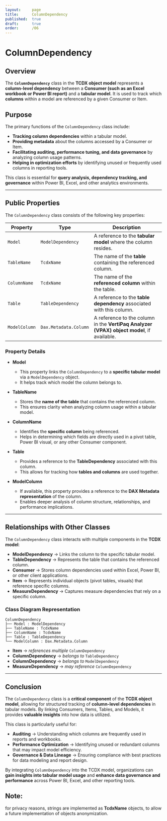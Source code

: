 ```yaml
---
layout:     page
title:      ColumnDependency
published:  true
draft:      true
order:      /06
---
```


# **ColumnDependency**

## **Overview**
The **`ColumnDependency`** class in the **TCDX object model** represents a **column-level dependency** between a **Consumer (such as an Excel workbook or Power BI report)** and a **tabular model**. It is used to track which **columns** within a model are referenced by a given Consumer or Item.

## **Purpose**
The primary functions of the `ColumnDependency` class include:
- **Tracking column dependencies** within a tabular model.
- **Providing metadata** about the columns accessed by a Consumer or Item.
- **Facilitating auditing, performance tuning, and data governance** by analyzing column usage patterns.
- **Helping in optimization efforts** by identifying unused or frequently used columns in reporting tools.

This class is essential for **query analysis, dependency tracking, and governance** within Power BI, Excel, and other analytics environments.

---

## **Public Properties**
The `ColumnDependency` class consists of the following key properties:

| **Property**    | **Type**                | **Description**  |
|----------------|------------------------|------------------|
| `Model`       | `ModelDependency`       | A reference to the **tabular model** where the column resides. |
| `TableName`   | `TcdxName`              | The name of the **table** containing the referenced column. |
| `ColumnName`  | `TcdxName`              | The name of the **referenced column** within the table. |
| `Table`       | `TableDependency`       | A reference to the **table dependency** associated with this column. |
| `ModelColumn` | `Dax.Metadata.Column`   | A reference to the column in the **VertiPaq Analyzer (VPAX) object model**, if available. |

### **Property Details**
- **Model**  
  - This property links the `ColumnDependency` to a **specific tabular model** via a `ModelDependency` object.
  - It helps track which model the column belongs to.

- **TableName**  
  - Stores the **name of the table** that contains the referenced column.
  - This ensures clarity when analyzing column usage within a tabular model.

- **ColumnName**  
  - Identifies the **specific column** being referenced.
  - Helps in determining which fields are directly used in a pivot table, Power BI visual, or any other Consumer component.

- **Table**  
  - Provides a reference to the **TableDependency** associated with this column.
  - This allows for tracking how **tables and columns** are used together.

- **ModelColumn**  
  - If available, this property provides a reference to the **DAX Metadata representation** of the column.
  - Enables deeper analysis of column structure, relationships, and performance implications.

---

## **Relationships with Other Classes**
The `ColumnDependency` class interacts with multiple components in the **TCDX model**:

- **ModelDependency** → Links the column to the specific tabular model.
- **TableDependency** → Represents the table that contains the referenced column.
- **Consumer** → Stores column dependencies used within Excel, Power BI, or other client applications.
- **Item** → Represents individual objects (pivot tables, visuals) that reference specific columns.
- **MeasureDependency** → Captures measure dependencies that rely on a specific column.

### **Class Diagram Representation**
```
ColumnDependency
├── Model : ModelDependency
├── TableName : TcdxName
├── ColumnName : TcdxName
├── Table : TableDependency
└── ModelColumn : Dax.Metadata.Column
```
- **Item** → *references multiple* `ColumnDependency`
- **ColumnDependency** → *belongs to* `TableDependency`
- **ColumnDependency** → *belongs to* `ModelDependency`
- **MeasureDependency** → *may reference* `ColumnDependency`

---

## **Conclusion**
The `ColumnDependency` class is a **critical component** of the **TCDX object model**, allowing for structured tracking of **column-level dependencies** in tabular models. By linking Consumers, Items, Tables, and Models, it provides **valuable insights** into how data is utilized.

This class is particularly useful for:
- **Auditing** → Understanding which columns are frequently used in reports and workbooks.
- **Performance Optimization** → Identifying unused or redundant columns that may impact model efficiency.
- **Governance & Data Lineage** → Ensuring compliance with best practices for data modeling and report design.

By integrating `ColumnDependency` into the TCDX model, organizations can **gain insights into tabular model usage** and **enhance data governance and performance** across Power BI, Excel, and other reporting tools.

## Note: 
for privacy reasons, strings are implemented as **TcdxName** objects, to allow a future implementation of objects anonymization.
